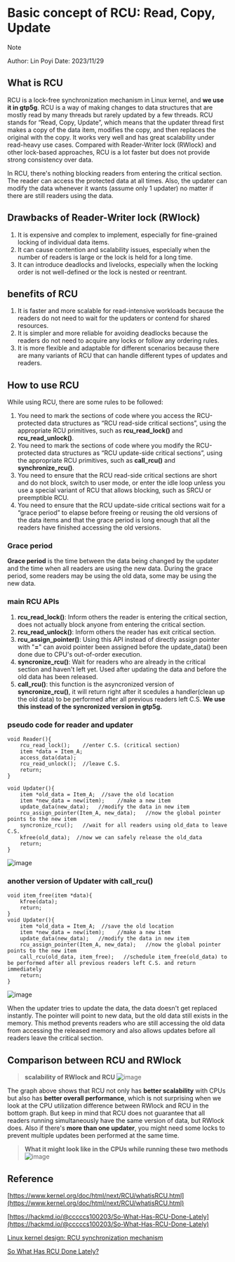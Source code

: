 # Basic concept of RCU: Read, Copy, Update

>[!NOTE]
> Author: Lin Poyi
> Date: 2023/11/29

## What is RCU
RCU is a lock-free synchronization mechanism in Linux kernel, and **we use it in gtp5g**. RCU is a way of making changes to data structures that are mostly read by many threads but rarely updated by a few threads. RCU stands for “Read, Copy, Update”, which means that the updater thread first makes a copy of the data item, modifies the copy, and then replaces the original with the copy. It works very well and has great scalability under read-heavy use cases. Compared with Reader-Writer lock (RWlock) and other lock-based approaches, RCU is a lot faster but does not provide strong consistency over data.

In RCU, there's nothing blocking readers from entering the critical section. The reader can access the protected data at all times. Also, the updater can modify the data whenever it wants (assume only 1 updater) no matter if there are still readers using the data.

## Drawbacks of Reader-Writer lock (RWlock)
1. It is expensive and complex to implement, especially for fine-grained locking of individual data items.
2. It can cause contention and scalability issues, especially when the number of readers is large or the lock is held for a long time.
3. It can introduce deadlocks and livelocks, especially when the locking order is not well-defined or the lock is nested or reentrant.

## benefits of RCU
1. It is faster and more scalable for read-intensive workloads because the readers do not need to wait for the updaters or contend for shared resources.
2. It is simpler and more reliable for avoiding deadlocks because the readers do not need to acquire any locks or follow any ordering rules.
3. It is more flexible and adaptable for different scenarios because there are many variants of RCU that can handle different types of updates and readers.

## How to use RCU
While using RCU, there are some rules to be followed:
1. You need to mark the sections of code where you access the RCU-protected data structures as “RCU read-side critical sections”, using the appropriate RCU primitives, such as **rcu_read_lock()** and **rcu_read_unlock()**.
2. You need to mark the sections of code where you modify the RCU-protected data structures as “RCU update-side critical sections”, using the appropriate RCU primitives, such as **call_rcu()** and **synchronize_rcu()**.
3. You need to ensure that the RCU read-side critical sections are short and do not block, switch to user mode, or enter the idle loop unless you use a special variant of RCU that allows blocking, such as SRCU or preemptible RCU.
4. You need to ensure that the RCU update-side critical sections wait for a “grace period” to elapse before freeing or reusing the old versions of the data items and that the grace period is long enough that all the readers have finished accessing the old versions.
### Grace period
**Grace period** is the time between the data being changed by the updater and the time when all readers are using the new data. During the grace period, some readers may be using the old data, some may be using the new data.  
### main RCU APIs
1. **rcu_read_lock()**: Inform others the reader is entering the critical section, does not actually block anyone from entering the critical section.
2. **rcu_read_unlock()**: Inform others the reader has exit critical section.
3. **rcu_assign_pointer()**: Using this API instead of directly assign pointer with "**=**" can avoid pointer been assigned before the update_data() been done due to CPU's out-of-order execution.
4. **syncronize_rcu()**: Wait for readers who are already in the critical section and haven't left yet. Used after updating the data and before the old data has been released.
5. **call_rcu()**: this function is the asyncronized version of **syncronize_rcu()**, it will return right after it scedules a handler(clean up the old data) to be performed after all previous readers left C.S. **We use this instead of the syncronized version in gtp5g.** 
### pseudo code for reader and updater
```
void Reader(){
    rcu_read_lock();    //enter C.S. (critical section)
    item *data = Item_A;
    access_data(data);
    rcu_read_unlock();  //leave C.S.
    return;
}
```
```
void Updater(){
    item *old_data = Item_A;  //save the old location
    item *new_data = new(item);    //make a new item
    update_data(new_data);   //modify the data in new item
    rcu_assign_pointer(Item_A, new_data);   //now the global pointer points to the new item
    syncronize_rcu();   //wait for all readers using old_data to leave C.S.
    kfree(old_data);  //now we can safely release the old_data
    return;
}
```
![image](001.png)

### another version of Updater with **call_rcu()**
```
void item_free(item *data){
    kfree(data);
    return;
}
void Updater(){
    item *old_data = Item_A;  //save the old location
    item *new_data = new(item);    //make a new item
    update_data(new_data);   //modify the data in new item
    rcu_assign_pointer(Item_A, new_data);   //now the global pointer points to the new item
    call_rcu(old_data, item_free);   //schedule item_free(old_data) to be performed after all previous readers left C.S. and return immediately
    return;
}
```
![image](002.png)

When the updater tries to update the data, the data doesn't get replaced instantly. The pointer will point to new data, but the old data still exists in the memory. This method prevents readers who are still accessing the old data from accessing the released memory and also allows updates before all readers leave the critical section.

## Comparison between RCU and RWlock
> **scalability of RWlock and RCU**
![image](003.png)

The graph above shows that RCU not only has **better scalability** with CPUs but also has **better overall performance**, which is not surprising when we look at the CPU utilization difference between RWlock and RCU in the bottom graph. But keep in mind that RCU does not guarantee that all readers running simultaneously have the same version of data, but RWlock does. Also if there's **more than one updater**, you might need some locks to prevent multiple updates been performed at the same time.
> **What it might look like in the CPUs while running these two methods**
![image](004.png)

## Reference
[https://www.kernel.org/doc/html/next/RCU/whatisRCU.html](https://www.kernel.org/doc/html/next/RCU/whatisRCU.html)

[https://hackmd.io/@cccccs100203/So-What-Has-RCU-Done-Lately](https://hackmd.io/@cccccs100203/So-What-Has-RCU-Done-Lately)

[Linux kernel design: RCU synchronization mechanism](https://beta.hackfoldr.org/linux/https%253A%252F%252Fhackmd.io%252Fs%252FH19V4eyfV)

[So What Has RCU Done Lately?](https://www.youtube.com/watch?v=9rNVyyPjoC4)